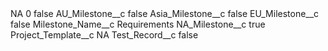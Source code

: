 <?xml version="1.0" encoding="UTF-8"?>
<CustomMetadata xmlns="http://soap.sforce.com/2006/04/metadata" xmlns:xsi="http://www.w3.org/2001/XMLSchema-instance" xmlns:xsd="http://www.w3.org/2001/XMLSchema">
    <label>NA 0</label>
    <protected>false</protected>
    <values>
        <field>AU_Milestone__c</field>
        <value xsi:type="xsd:boolean">false</value>
    </values>
    <values>
        <field>Asia_Milestone__c</field>
        <value xsi:type="xsd:boolean">false</value>
    </values>
    <values>
        <field>EU_Milestone__c</field>
        <value xsi:type="xsd:boolean">false</value>
    </values>
    <values>
        <field>Milestone_Name__c</field>
        <value xsi:type="xsd:string">Requirements</value>
    </values>
    <values>
        <field>NA_Milestone__c</field>
        <value xsi:type="xsd:boolean">true</value>
    </values>
    <values>
        <field>Project_Template__c</field>
        <value xsi:type="xsd:string">NA</value>
    </values>
    <values>
        <field>Test_Record__c</field>
        <value xsi:type="xsd:boolean">false</value>
    </values>
</CustomMetadata>
